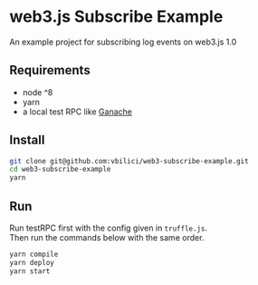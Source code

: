 # web3.js Subscribe Example
An example project for subscribing log events on web3.js 1.0

## Requirements
- node ^8
- yarn
- a local test RPC like [Ganache](https://truffleframework.com/ganache)

## Install
```bash
git clone git@github.com:vbilici/web3-subscribe-example.git
cd web3-subscribe-example
yarn
```

## Run
Run testRPC first with the config given in `truffle.js`.   
Then run the commands below with the same order.
```bash
yarn compile
yarn deploy
yarn start
```